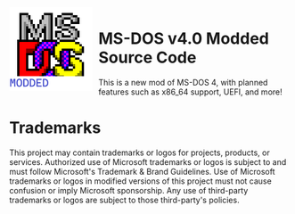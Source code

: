 <img width="150" height="150" align="left" style="float: left; margin: 0 10px 0 0;" alt="MS-DOS logo" src="https://github.com/TCFFan123/MS-DOS-mod/blob/main/.readmes/msdos-logo.png">   

# MS-DOS v4.0 Modded Source Code

This is a new mod of MS-DOS 4, with planned features such as x86_64 support, UEFI, and more!











# Trademarks
This project may contain trademarks or logos for projects, products, or services. Authorized use of Microsoft trademarks or logos is subject to and must follow Microsoft's Trademark & Brand Guidelines. Use of Microsoft trademarks or logos in modified versions of this project must not cause confusion or imply Microsoft sponsorship. Any use of third-party trademarks or logos are subject to those third-party's policies.
